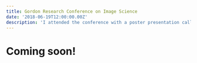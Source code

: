 ```yaml
---
title: Gordon Research Conference on Image Science
date: '2018-06-19T12:00:00.00Z'
description: 'I attended the conference with a poster presentation called "Towards whole-brain validation of diffusion MRI fiber-orientation distributions with x-ray microcomputed tomography".'
---
```


# Coming soon!
